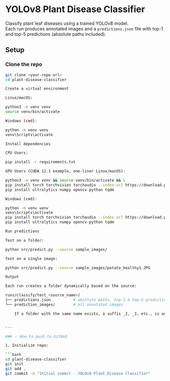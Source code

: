# YOLOv8 Plant Disease Classifier

Classify plant leaf diseases using a trained YOLOv8 model.  
Each run produces annotated images and a `predictions.json` file with top-1 and top-5 predictions (absolute paths included).

## Setup

### Clone the repo
```bash
git clone <your-repo-url>
cd plant-disease-classifier

Create a virtual environment

Linux/macOS:

python3 -m venv venv
source venv/bin/activate

Windows (cmd):

python -m venv venv
venv\Scripts\activate

Install dependencies

CPU Users:

pip install -r requirements.txt

GPU Users (CUDA 12.1 example, one-liner Linux/macOS):

python3 -m venv venv && source venv/bin/activate && \
pip install torch torchvision torchaudio --index-url https://download.pytorch.org/whl/cu121 && \
pip install ultralytics numpy opencv-python tqdm

Windows (cmd):

python -m venv venv
venv\Scripts\activate
pip install torch torchvision torchaudio --index-url https://download.pytorch.org/whl/cu121
pip install ultralytics numpy opencv-python tqdm

Run predictions

Test on a folder:

python src/predict.py --source sample_images/

Test on a single image:

python src/predict.py --source sample_images/potato_healthy1.JPG

Output

Each run creates a folder dynamically based on the source:

runs/classify/test_<source_name>/
├── predictions.json          # absolute paths, top-1 & top-5 predictions
└── prediction_images/        # all annotated images

    If a folder with the same name exists, a suffix _2, _3, etc., is added automatically.


---

### ✅ How to push to GitHub

1. Initialize repo:

```bash
cd plant-disease-classifier
git init
git add .
git commit -m "Initial commit - YOLOv8 Plant Disease Classifier"